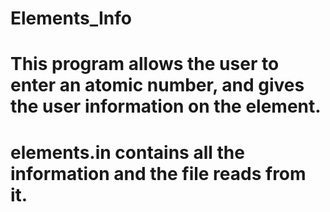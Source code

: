 # Elements_Info
# This program allows the user to enter an atomic number, and gives the user information on the element.
# elements.in contains all the information and the file reads from it.
